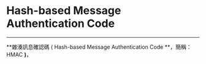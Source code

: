 # Hash-based Message Authentication Code                                                                                                                                                                                                                                                                                                                                                                                                                                                                                                                                                                                                                                                                                                                

---

**雜湊訊息確認碼 \( Hash-based Message Authentication Code **，簡稱：HMAC **\)**，



